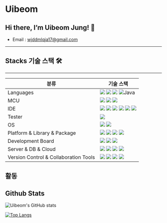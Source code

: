 # Uibeom

## Hi there, I’m Uibeom Jung! 👋

- Email : wjddmlqja17@gmail.com

---

## Stacks 기술 스택 🛠

---

| 분류 | 기술 스택 |
| --- | --- |
| Languages | <img src="https://img.shields.io/badge/C-A8B9CC?style=flat-square&logo=Coursera&logoColor=white"/> <img src="https://img.shields.io/badge/C++-00599C?style=flat-square&logo=C%2B%2B&logoColor=white"/> <img src="https://img.shields.io/badge/Python-3776AB?style=flat-square&logo=Python&logoColor=white"/> ![Java](https://img.shields.io/badge/java-%23ED8B00.svg?style=flat-square&logo=java&logoColor=white) |
| MCU | <img src="https://img.shields.io/badge/STM32-03234B?style=flat-square&logo=STMicroelectronics&logoColor=white"/> <img src="https://img.shields.io/badge/ATmega128-3676C4?style=flat-square"/> <img src="https://img.shields.io/badge/AURIX Tricore-F8991C?style=flat-square"/>|
| IDE | <img src="https://img.shields.io/badge/Visual Studio-5C2D91?style=flat-square&logo=Visual Studio&logoColor=white"/> <img src="https://img.shields.io/badge/VS Code-007ACC?style=flat-square&logo=Visual Studio Code&logoColor=white"/> <img src="https://img.shields.io/badge/STM32CubeIDE-03234B?style=flat-square&logo=STMicroelectronics&logoColor=white"/> <img src="https://img.shields.io/badge/Jupyter Notebook-F37626?style=flat-square&logo=Jupyter&logoColor=white"/> <img src="https://img.shields.io/badge/androidstudio-3DDC84?style=flat-square&logo=androidstudio&logoColor=white"> <img src="https://img.shields.io/badge/Eclipse%20IDE-2C2255.svg?&style=flat-square&logo=Eclipse%20IDE&logoColor=white"/> |
| Tester | <img src="https://img.shields.io/badge/wireshark-1679A7?style=flat-square&logo=wireshark&logoColor=white"> |
| OS | <img src="https://img.shields.io/badge/Ubuntu-E95420?style=flat-square&logo=Ubuntu&logoColor=white"/> <img src="https://img.shields.io/badge/Linux-FCC624?style=flat-square&logo=linux&logoColor=black"/> |
| Platform & Library & Package | <img src="https://img.shields.io/badge/OpenCV-5C3EE8?style=flat-square&logo=OpenCV&logoColor=white"/> <img src="https://img.shields.io/badge/PyTorch-EE4C2C?style=flat-square&logo=pytorch&logoColor=white"/> <img src="https://img.shields.io/badge/folium-77B829?style=flat-square&logo=folium&logoColor=white"/> <img src="https://img.shields.io/badge/Anaconda-44A833?style=flat-square&logo=anaconda&logoColor=white"/> |
| Development Board | <img src="https://img.shields.io/badge/Raspberry Pi-A22846?style=flat-square&logo=Raspberry Pi&logoColor=white"/> <img src="https://img.shields.io/badge/Jetson Nano-76B900?style=flat-square&logo=NVIDIA&logoColor=white"/> <img src="https://img.shields.io/badge/Udoo-76B900?style=flat-square&logo=udoo&logoColor=white"/> |
| Server & DB & Cloud | <img src="https://img.shields.io/badge/Apache-D22128?style=flat-square&logo=Apache&logoColor=white"/> <img src="https://img.shields.io/badge/PHP-777BB4?style=flat-square&logo=PHP&logoColor=white"/> <img src="https://img.shields.io/badge/MariaDB-003545?style=flat-square&logo=MariaDB&logoColor=white"/> <img src="https://img.shields.io/badge/aws-232F3E?style=flat-square&logo=amazonaws&logoColor=white"> |
| Version Control & Collaboration Tools | <img src="https://img.shields.io/badge/slack-4A154B?style=flat-square&logo=slack&logoColor=white"> <img src="https://img.shields.io/badge/Git-F05032?style=flat-square&logo=Git&logoColor=white"/> <img src="https://img.shields.io/badge/Google Docs-4285F4?style=flat-square&logo=Google&logoColor=white"/> <img src="https://img.shields.io/badge/Notion-000000?style=flat-square&logo=Notion&logoColor=white"/> |

## 활동

## Github Stats

![Uibeom's GitHub stats](https://github-readme-stats.vercel.app/api?username=uibeom0210)

[![Top Langs](https://github-readme-stats.vercel.app/api/top-langs/?username=uibeom0210&langs_count=10&layout=compact)]()
